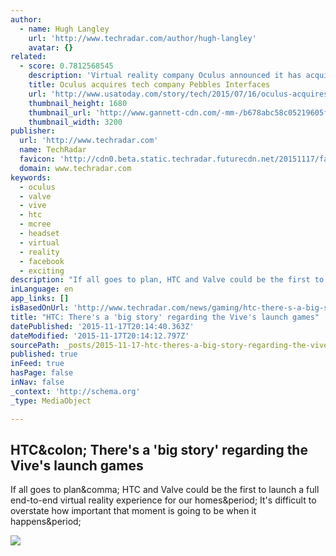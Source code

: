 ```yaml
---
author:
  - name: Hugh Langley
    url: 'http://www.techradar.com/author/hugh-langley'
    avatar: {}
related:
  - score: 0.7812568545
    description: 'Virtual reality company Oculus announced it has acquired Israeli-based firm Pebbles Interfaces, as it continues to bolster its efforts in VR ahead of the launch of a consumer headset next year. Financial terms of the deal were not disclosed. Pebbles Interfaces specializes in depth sensing technology, working on tools that detect and track hand movement.'
    title: Oculus acquires tech company Pebbles Interfaces
    url: 'http://www.usatoday.com/story/tech/2015/07/16/oculus-acquires-tech-company-pebbles-interfaces/30232137/'
    thumbnail_height: 1680
    thumbnail_url: 'http://www.gannett-cdn.com/-mm-/b678abc58c05219605f1e141169f01c1d9894e81/c=0-142-3495-2117&r=x1683&c=3200x1680/local/-/media/2015/03/25/USATODAY/USATODAY/635628838348402961-2-oculus.jpg'
    thumbnail_width: 3200
publisher:
  url: 'http://www.techradar.com'
  name: TechRadar
  favicon: 'http://cdn0.beta.static.techradar.futurecdn.net/20151117/favicon.ico'
  domain: www.techradar.com
keywords:
  - oculus
  - valve
  - vive
  - htc
  - mcree
  - headset
  - virtual
  - reality
  - facebook
  - exciting
description: "If all goes to plan, HTC and Valve could be the first to launch a full end-to-end virtual reality experience for our homes. It's difficult to overstate how important that moment is going to be when it happens."
inLanguage: en
app_links: []
isBasedOnUrl: 'http://www.techradar.com/news/gaming/htc-there-s-a-big-story-regarding-the-vive-s-launch-games-1309114/1'
title: "HTC: There's a 'big story' regarding the Vive's launch games"
datePublished: '2015-11-17T20:14:40.363Z'
dateModified: '2015-11-17T20:14:12.797Z'
sourcePath: _posts/2015-11-17-htc-theres-a-big-story-regarding-the-vives-launch-games.md
published: true
inFeed: true
hasPage: false
inNav: false
_context: 'http://schema.org'
_type: MediaObject

---
```

<article style=""><h1>HTC&amp;colon; There's a 'big story' regarding the Vive's launch games</h1><p>If all goes to plan&amp;comma; HTC and Valve could be the first to launch a full end-to-end virtual reality experience for our homes&amp;period; It's difficult to overstate how important that moment is going to be when it happens&amp;period;</p><img src="http://cdn.mos.techradar.com/art/games/Valve/HalfLife%203/Half%20Life%203%20hub%20hero-1200-80.jpg" /></article>